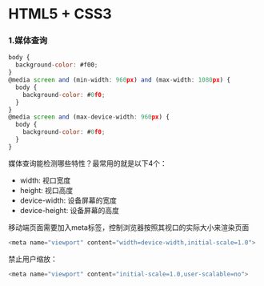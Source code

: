 # HTML5 + CSS3

### 1.媒体查询

```javascript
body {
  background-color: #f00;
}
@media screen and (min-width: 960px) and (max-width: 1080px) {
  body {
    background-color: #0f0;
  }
}
@media screen and (max-device-width: 960px) {
  body {
    background-color: #0f0;
  }
}
```

媒体查询能检测哪些特性？最常用的就是以下4个：

* width: 视口宽度
* height: 视口高度
* device-width: 设备屏幕的宽度
* device-height: 设备屏幕的高度

移动端页面需要加入meta标签，控制浏览器按照其视口的实际大小来渲染页面

```javascript
<meta name="viewport" content="width=device-width,initial-scale=1.0">
```

禁止用户缩放：

```javascript
<meta name="viewport" content="initial-scale=1.0,user-scalable=no">
```

